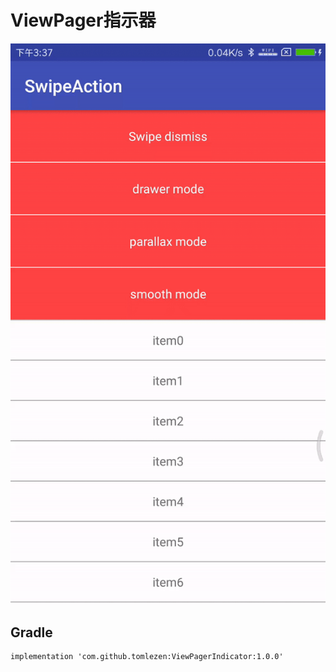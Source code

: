 # ViewPager指示器
<img src="https://github.com/tomlezen/SwipeAction/blob/master/screenshot/media.gif?raw=true" alt="arc" style="max-width:100%;">

## Gradle

```
implementation 'com.github.tomlezen:ViewPagerIndicator:1.0.0'
```
